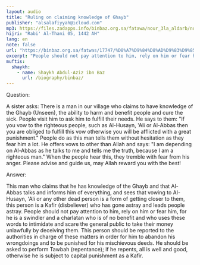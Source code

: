 ```yaml
---
layout: audio
title: "Ruling on claiming knowledge of Ghayb"
publisher: "alsalafiyyah@icloud.com"
mp3: https://files.zadapps.info/binbaz.org.sa/fatawa/nour_3la_aldarb/nour_871/nour_87107.mp3
hijri: "Rabi' Al-Thani 05, 1442 AH"
lang: en
note: false
url: "https://binbaz.org.sa/fatwas/17747/%D8%A7%D9%84%D8%AD%D9%83%D9%85-%D8%B9%D9%84%D9%89-%D9%85%D9%86-%D9%8A%D8%AF%D8%B9%D9%8A-%D8%B9%D9%84%D9%85-%D8%A7%D9%84%D8%BA%D9%8A%D8%A8"
excerpt: "People should not pay attention to him, rely on him or fear him, for he is a swindler and a charlatan who is of no benefit and who uses these words to intimidate and scare the general public to take their money unlawfully by deceiving them."
muftis:
  shaykh: 
    - name: Shaykh Abdul-Aziz ibn Baz
      url: /biography/binbaz/
---
```


Question:

A sister asks: There is a man in our village who claims to have knowledge of the Ghayb (Unseen), the ability to harm and benefit people and cure the sick. People visit him to ask him to fulfill their needs. He says to them: "If you vow to the righteous people, such as Al-Husayn, 'Ali or Al-Abbas then you are obliged to fulfill this vow otherwise you will be afflicted with a great punishment." People do as this man tells them without hesitation as they fear him a lot. He offers vows to other than Allah and says: "I am depending on Al-Abbas as he talks to me and tells me the truth, because I am a righteous man." When the people hear this, they tremble with fear from his anger. Please advise and guide us, may Allah reward you with the best!

Answer:

This man who claims that he has knowledge of the Ghayb and that Al-Abbas talks and informs him of everything, and sees that vowing to Al-Husayn, 'Ali or any other dead person is a form of getting closer to them, this person is a Kafir (disbeliever) who has gone astray and leads people astray. People should not pay attention to him, rely on him or fear him, for he is a swindler and a charlatan who is of no benefit and who uses these words to intimidate and scare the general public to take their money unlawfully by deceiving them. This person should be reported to the authorities in charge of these matters in order for him to abandon his wrongdoings and to be punished for his mischievous deeds. He should be asked to perform Tawbah (repentance); if he repents, all is well and good, otherwise he is subject to capital punishment as a Kafir.
